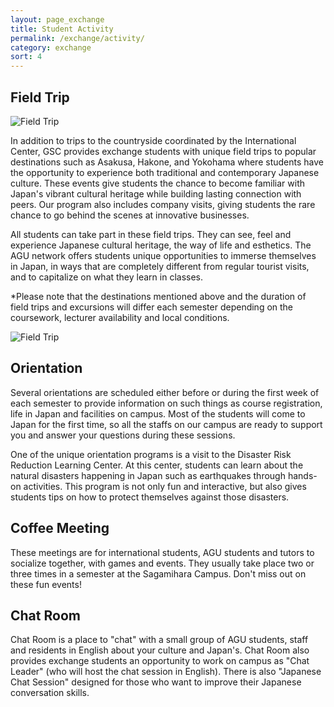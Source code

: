 ```yaml
---
layout: page_exchange
title: Student Activity
permalink: /exchange/activity/
category: exchange
sort: 4
---
```


## Field Trip

<img src="{{ '/assets/images/v1/2019/field_trips_01.jpg' | relative_url }}" alt="Field Trip">

In addition to trips to the countryside coordinated by the International Center, GSC provides exchange students with unique field trips to popular destinations such as Asakusa, Hakone, and Yokohama where students have the opportunity to experience both traditional and contemporary Japanese culture. These events give students the chance to become familiar with Japan's vibrant cultural heritage while building lasting connection with peers. Our program also includes company visits, giving students the rare chance to go behind the scenes at innovative businesses.

All students can take part in these field trips. They can see, feel and experience Japanese cultural heritage, the way of life and esthetics. The AGU network offers students unique opportunities to immerse themselves in Japan, in ways that are completely different from regular tourist visits, and to capitalize on what they learn in classes.

*Please note that the destinations mentioned above and the duration of field trips and excursions will differ each semester depending on the coursework, lecturer availability and local conditions.

<img src="{{ '/assets/images/v1/2019/field_trips_02.jpg' | relative_url }}" alt="Field Trip">

## Orientation

Several orientations are scheduled either before or during the first week of each semester to provide information on such things as course registration, life in Japan and facilities on campus. Most of the students will come to Japan for the first time, so all the staffs on our campus are ready to support you and answer your questions during these sessions.

One of the unique orientation programs is a visit to the Disaster Risk Reduction Learning Center. At this center, students can learn about the natural disasters happening in Japan such as earthquakes through hands-on activities. This program is not only fun and interactive, but also gives students tips on how to protect themselves against those disasters.

## Coffee Meeting
These meetings are for international students, AGU students and tutors to socialize together, with games and events. They usually take place two or three times in a semester at the Sagamihara Campus. Don't miss out on these fun events!

## Chat Room
Chat Room is a place to "chat" with a small group of AGU students, staff and residents in
English about your culture and Japan's. Chat Room also provides exchange students an opportunity to work on campus as "Chat Leader" (who will host the chat session in English). There is also "Japanese Chat Session" designed for those who want to improve their Japanese conversation skills.